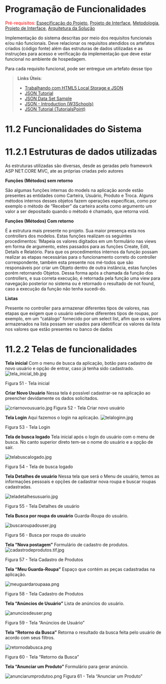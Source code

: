 # Programação de Funcionalidades

<span style="color:red">Pré-requisitos: <a href="2-Especificação do Projeto.md"> Especificação do Projeto</a></span>, <a href="3-Projeto de Interface.md"> Projeto de Interface</a>, <a href="4-Metodologia.md"> Metodologia</a>, <a href="3-Projeto de Interface.md"> Projeto de Interface</a>, <a href="5-Arquitetura da Solução.md"> Arquitetura da Solução</a>

Implementação do sistema descritas por meio dos requisitos funcionais e/ou não funcionais. Deve relacionar os requisitos atendidos os artefatos criados (código fonte) além das estruturas de dados utilizadas e as instruções para acesso e verificação da implementação que deve estar funcional no ambiente de hospedagem.

Para cada requisito funcional, pode ser entregue um artefato desse tipo

> **Links Úteis**:
>
> - [Trabalhando com HTML5 Local Storage e JSON](https://www.devmedia.com.br/trabalhando-com-html5-local-storage-e-json/29045)
> - [JSON Tutorial](https://www.w3resource.com/JSON)
> - [JSON Data Set Sample](https://opensource.adobe.com/Spry/samples/data_region/JSONDataSetSample.html)
> - [JSON - Introduction (W3Schools)](https://www.w3schools.com/js/js_json_intro.asp)
> - [JSON Tutorial (TutorialsPoint)](https://www.tutorialspoint.com/json/index.htm)

# 11.2 Funcionalidades do Sistema
 
# 11.2.1 Estruturas de dados utilizadas
 
As estruturas utilizadas são diversas, desde as geradas pelo framework ASP NET.CORE MVC, ate as próprias criadas pelo autores 

**Funções (Métodos) sem retorno** 

São algumas funções internas do models na aplicação aonde estão presentes as entidades como Carteira, Usuário, Produto e Troca. Alguns métodos internos desses objetos fazem operações específicas, como por exemplo o método de “Receber” da carteira aceita como argumento um valor a ser depositado quando o método é chamado, que retorna void. 

**Funções (Métodos) Com retorno** 

É a estrutura mais presente no projeto. Sua maior presença esta nos controllers dos modelos. Estas funções realizam os seguintes procedimentos: 
1Mapeia os valores digitados em um formulário nas views em forma de argumento, estes passados para as funções Create, Edit, Details e Relatório. Para que os procedimentos internos da função possam realizar as etapas necessárias para o funcionamento correto do controller correspondente, também esta presente nos mé-todos que são responsáveis por criar um Objeto dentro de outra instância, estas funções porém retornando Objetos. 
Dessa forma após a chamada da função dos controllers, e sua correta execução, é retornada pela função uma view para navegação posterior no sistema ou é retornado o resultado de not found, caso a execução da função não tenha sucedi-do. 

**Listas**

Presente no controller para armazenar diferentes tipos de valores, nas etapas que exigem que o usuário selecione diferentes tipos de roupas, por exemplo, em um “catálogo” fornecido por um select list, afim que os valores armazenados na lista possam ser usados para identificar os valores da lista nos valores que estão presentes no banco de dados 

# 11.2.2 Telas de funcionalidades

**Tela inicial** 
Com o menu de busca da aplicação, botão para cadastro de novo usuário e opção de entrar, caso já tenha sido cadastrado.
![tela_inicial_bb.jpg](https://github.com/ICEI-PUC-Minas-PMV-ADS/pmv-ads-2022-1-e2-proj-int-t2-babybay/blob/main/docs/img/tela_inicial_bb.jpg)
 

Figura 51 - Tela inicial

**Criar Novo Usuário** 
Nessa tela é possível cadastrar-se na aplicação ao preencher devidamente os dados solicitados.

 
![criarnovousuario.jpg](https://github.com/ICEI-PUC-Minas-PMV-ADS/pmv-ads-2022-1-e2-proj-int-t2-babybay/blob/main/docs/img/criarnovousuario.jpg)
Figura 52 - Tela Criar novo usuário

**Tela Login**
Aqui fazemos o login na aplicação.
  ![telaloginn.jpg](https://github.com/ICEI-PUC-Minas-PMV-ADS/pmv-ads-2022-1-e2-proj-int-t2-babybay/blob/main/docs/img/telaloginn.jpg)

Figura 53 - Tela Login 

**Tela de busca logado**
Tela inicial após o login do usuário com o menu de busca. No canto superior direto tem-se o nome do usuário e a opção de sair.

 ![telabuscalogado.jpg](https://github.com/ICEI-PUC-Minas-PMV-ADS/pmv-ads-2022-1-e2-proj-int-t2-babybay/blob/main/docs/img/telabuscalogado.jpg)

Figura 54 - Tela de busca logado

**Tela Detalhes de usuário**
Nessa tela que será o Menu de usuário, temos as informações pessoais e opções de cadastrar nova roupa e buscar roupas cadastradas.

  ![teladetalhesusuario.jpg](https://github.com/ICEI-PUC-Minas-PMV-ADS/pmv-ads-2022-1-e2-proj-int-t2-babybay/blob/main/docs/img/teladetalhesusuario.jpg)

Figura 55 - Tela Detalhes de usuário

**Tela Busca por roupa do usuário**
Guarda-Roupa do usuário.

  ![buscaroupadouser.jpg](https://github.com/ICEI-PUC-Minas-PMV-ADS/pmv-ads-2022-1-e2-proj-int-t2-babybay/blob/main/docs/img/buscaroupadouser.jpg)

Figura 56 - Busca por roupa do usuário

**Tela “Nova postagem”**
Formulário de cadastro de produtos.
  ![cadastrodeprodutos.tif.jpg](https://github.com/ICEI-PUC-Minas-PMV-ADS/pmv-ads-2022-1-e2-proj-int-t2-babybay/blob/main/docs/img/cadastrodeprodutos.tif.jpg)

Figura 57 - Tela Cadastro de Produtos

**Tela “Meu Guarda-Roupa”**
Espaço que contém as peças cadastradas na aplicação.

  ![meuguardaroupaaa.png](https://github.com/ICEI-PUC-Minas-PMV-ADS/pmv-ads-2022-1-e2-proj-int-t2-babybay/blob/main/docs/img/meuguardaroupaaa.png)

Figura 58 - Tela Cadastro de Produtos

**Tela “Anúncios de Usuário”**
Lista de anúncios do usuário.

 ![anunciosdeuser.png](https://github.com/ICEI-PUC-Minas-PMV-ADS/pmv-ads-2022-1-e2-proj-int-t2-babybay/blob/main/docs/img/anunciosdeuser.png)

Figura 59 - Tela “Anúncios de Usuário”

**Tela “Retorno da Busca”**
Retorna o resultado da busca feita pelo usuário de acordo com seus filtros.

  ![retornodabusca.png](https://github.com/ICEI-PUC-Minas-PMV-ADS/pmv-ads-2022-1-e2-proj-int-t2-babybay/blob/main/docs/img/retornodabusca.png)

Figura 60 - Tela “Retorno da Busca”


**Tela “Anunciar um Produto”**
Formulário para gerar anúncio.
	
	 
 ![anunciarumprodutoo.png](https://github.com/ICEI-PUC-Minas-PMV-ADS/pmv-ads-2022-1-e2-proj-int-t2-babybay/blob/main/docs/img/anunciarumprodutoo.png)
Figura 61 - Tela “Anunciar um Produto”
